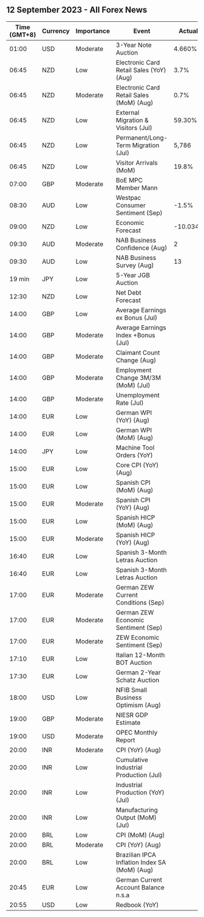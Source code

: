 ## 12 September 2023 - All Forex News

| Time (GMT+8) | Currency | Importance | Event | Actual | Forecast | Previous |
|------|----------|------------|-------|--------|----------|----------|
| 01:00 | USD | Moderate | 3-Year Note Auction | 4.660% |  | 4.398% |
| 06:45 | NZD | Low | Electronic Card Retail Sales (YoY) (Aug) | 3.7% |  | 2.2% |
| 06:45 | NZD | Moderate | Electronic Card Retail Sales (MoM) (Aug) | 0.7% |  | 0.0% |
| 06:45 | NZD | Low | External Migration & Visitors (Jul) | 59.30% |  | 88.50% |
| 06:45 | NZD | Low | Permanent/Long-Term Migration (Jul) | 5,786 |  | 8,549 |
| 06:45 | NZD | Low | Visitor Arrivals (MoM) | 19.8% |  | 11.3% |
| 07:00 | GBP | Moderate | BoE MPC Member Mann |  |  |  |
| 08:30 | AUD | Low | Westpac Consumer Sentiment (Sep) | -1.5% |  | -0.4% |
| 09:00 | NZD | Low | Economic Forecast | -10.034B | -16.697B | -6.960B |
| 09:30 | AUD | Moderate | NAB Business Confidence (Aug) | 2 |  | 1 |
| 09:30 | AUD | Low | NAB Business Survey (Aug) | 13 |  | 11 |
| 19 min | JPY | Low | 5-Year JGB Auction |  |  | 0.189% |
| 12:30 | NZD | Low | Net Debt Forecast |  | 40.30% | 38.50% |
| 14:00 | GBP | Low | Average Earnings ex Bonus (Jul) |  | 7.8% | 7.8% |
| 14:00 | GBP | Moderate | Average Earnings Index +Bonus (Jul) |  | 8.2% | 8.2% |
| 14:00 | GBP | Moderate | Claimant Count Change (Aug) |  | 17.1K | 29.0K |
| 14:00 | GBP | Moderate | Employment Change 3M/3M (MoM) (Jul) |  |  | -66K |
| 14:00 | GBP | Moderate | Unemployment Rate (Jul) |  | 4.3% | 4.2% |
| 14:00 | EUR | Low | German WPI (YoY) (Aug) |  |  | -2.8% |
| 14:00 | EUR | Low | German WPI (MoM) (Aug) |  | -0.1% | -0.2% |
| 14:00 | JPY | Low | Machine Tool Orders (YoY) |  |  | -19.8% |
| 15:00 | EUR | Low | Core CPI (YoY) (Aug) |  |  | 6.2% |
| 15:00 | EUR | Low | Spanish CPI (MoM) (Aug) |  | 0.5% | 0.2% |
| 15:00 | EUR | Moderate | Spanish CPI (YoY) (Aug) |  | 2.6% | 2.3% |
| 15:00 | EUR | Low | Spanish HICP (MoM) (Aug) |  | 0.5% | -0.1% |
| 15:00 | EUR | Moderate | Spanish HICP (YoY) (Aug) |  | 2.4% | 2.1% |
| 16:40 | EUR | Low | Spanish 3-Month Letras Auction |  |  | 3.507% |
| 16:40 | EUR | Low | Spanish 3-Month Letras Auction |  |  | 3.507% |
| 17:00 | EUR | Moderate | German ZEW Current Conditions (Sep) |  | -75.0 | -71.3 |
| 17:00 | EUR | Moderate | German ZEW Economic Sentiment (Sep) |  | -15.0 | -12.3 |
| 17:00 | EUR | Moderate | ZEW Economic Sentiment (Sep) |  | -6.2 | -5.5 |
| 17:10 | EUR | Low | Italian 12-Month BOT Auction |  |  | 3.947% |
| 17:30 | EUR | Low | German 2-Year Schatz Auction |  |  | 3.120% |
| 18:00 | USD | Low | NFIB Small Business Optimism (Aug) |  | 91.6 | 91.9 |
| 19:00 | GBP | Moderate | NIESR GDP Estimate |  |  | 0.3% |
| 19:00 | USD | Moderate | OPEC Monthly Report |  |  |  |
| 20:00 | INR | Moderate | CPI (YoY) (Aug) |  | 7.00% | 7.44% |
| 20:00 | INR | Low | Cumulative Industrial Production (Jul) |  |  | 4.50% |
| 20:00 | INR | Low | Industrial Production (YoY) (Jul) |  | 4.8% | 3.7% |
| 20:00 | INR | Low | Manufacturing Output (MoM) (Jul) |  |  | 3.1% |
| 20:00 | BRL | Low | CPI (MoM) (Aug) |  | 0.30% | 0.12% |
| 20:00 | BRL | Moderate | CPI (YoY) (Aug) |  | 4.69% | 3.99% |
| 20:00 | BRL | Low | Brazilian IPCA Inflation Index SA (MoM) (Aug) |  |  | 0.19% |
| 20:45 | EUR | Low | German Current Account Balance n.s.a |  |  | 29.6B |
| 20:55 | USD | Low | Redbook (YoY) |  |  | 4.1% |
